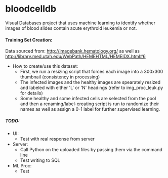 # bloodcelldb
Visual Databases project that uses machine learning to identify whether images of blood slides contain acute erythroid leukemia or not. 

#### Training Set Creation:
Data sourced from: http://imagebank.hematology.org/ as well as http://library.med.utah.edu/WebPath/HEMEHTML/HEMEIDX.html#6
* How to create/use this dataset:
  * First, we run a resizing script that forces each image into a 300x300 thumbnail (consistency in processing)
  * The infected images and the healthy images are spearately resized and labeled with either 'L' or 'N' headings (refer to img_proc_leuk.py for details)
  * Some healthy and some infected cells are selected from the pool and then a renaming/label-creating script is run to randomize their names as well as assign a 0-1 label for further supervised learning.


##### TODO:
* UI:
    * Test with real response from server
* Server:
    * Call Python on the uploaded files by passing them via the command line
    * Test writing to SQL
* ML Proc:
    * Test
